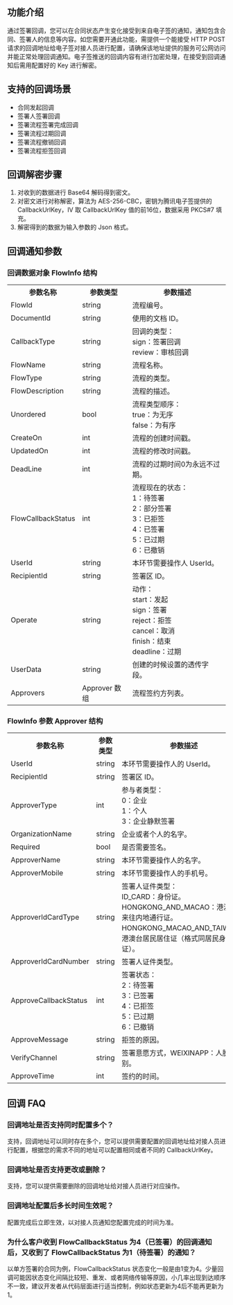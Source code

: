 ## 功能介绍
通过签署回调，您可以在合同状态产生变化接受到来自电子签的通知，通知包含合同、签署人的信息等内容。如您需要开通此功能，需提供一个能接受 HTTP POST 请求的回调地址给电子签对接人员进行配置，请确保该地址提供的服务可公网访问并能正常处理回调通知。电子签推送的回调内容有进行加密处理，在接受到回调通知后需用配置好的 Key 进行解密。

## 支持的回调场景
- 合同发起回调
- 签署人签署回调
- 签署流程签署完成回调
- 签署流程过期回调
- 签署流程撤销回调
- 签署流程拒签回调

## 回调解密步骤
1. 对收到的数据进行 Base64 解码得到密文。
2. 对密文进行对称解密，算法为 AES-256-CBC，密钥为腾讯电子签提供的 CallbackUrlKey，IV 取 CallbackUrlKey 值的前16位，数据采用 PKCS#7 填充。
3. 解密得到的数据为输入参数的 Json 格式。

## 回调通知参数
### 回调数据对象 FlowInfo 结构
<table>
   <tr>
      <th width="0%" >参数名称</td>
      <th width="0%" >参数类型</td>
      <th width="0%" >参数描述</td>
   </tr>
   <tr>
<td>FlowId</td>
<td>string</td>	
<td>流程编号。</td>
   </tr>
   <tr>
<td>DocumentId</td>	
<td>string</td>	
<td>使用的文档 ID。</td>
   </tr>
   <tr>
<td>CallbackType</td>	
<td>string	</td>	
<td>回调的类型：<br>
sign：签署回调<br>
review：审核回调</td>
   </tr>
   <tr>
<td>FlowName</td>	
<td>string</td>	
<td>流程名称。</td>
   </tr>
   <tr>
<td>FlowType</td>	
<td>string</td>	
<td>流程的类型。</td>
   </tr>
   <tr>
<td>FlowDescription</td>	
<td>string</td>	
<td>流程的描述。</td>
   </tr>
   <tr>
<td>Unordered</td>	
<td>bool</td>	
<td>流程类型顺序：<br>
true：为无序<br>
false：为有序</td>
   </tr>
   <tr>
<td>CreateOn</td>	
<td>int</td>	
<td>流程的创建时间戳。</td>
   </tr>
   <tr>
<td>UpdatedOn</td>	
<td>int</td>	
<td>流程的修改时间戳。</td>
   </tr>
   <tr>
<td>DeadLine</td>	
<td>int</td>	
<td>流程的过期时间0为永远不过期。</td>
   </tr>
   <tr>
<td>FlowCallbackStatus</td>	
<td>int</td>	
<td>流程现在的状态：<br>
1：待签署<br>
2：部分签署<br>
3：已拒签<br>
4：已签署<br>
5：已过期<br>
6：已撤销</td>
   </tr>
   <tr>
<td>UserId</td>	
<td>string</td>	
<td>本环节需要操作人 UserId。</td>
   </tr>
   <tr>
<td>RecipientId</td>	
<td>string</td>	
<td>签署区 ID。</td>
   </tr>
   <tr>
<td>Operate	</td>	
<td>string</td>	
<td>动作：<br>
start：发起<br>
sign：签署<br>
reject：拒签<br>
cancel：取消<br>
finish：结束<br>
deadline：过期</td>
   </tr>
   <tr>
<td>UserData</td>	
<td>string</td>	
<td>创建的时候设置的透传字段。</td>
   </tr>
   <tr>
<td>Approvers</td>	
<td>Approver 数组</td>	
<td>流程签约方列表。</td>
   </tr>
</table>

### FlowInfo 参数 Approver 结构
<table>
   <tr>
      <th width="0%" >参数名称</td>
      <th width="0%" >参数类型</td>
      <th width="0%" >参数描述</td>
   </tr>
   <tr>
<td>UserId</td>	
<td>string</td>	
<td>本环节需要操作人的 UserId。</td>
   </tr>
   <tr>
<td>RecipientId</td>	
<td>string</td>	
<td>签署区 ID。</td>
   </tr>
   <tr>
<td>ApproverType</td>	
<td>int</td>	
<td>参与者类型：<br>
0：企业<br>
1：个人<br>
3：企业静默签署</td>
   </tr>
   <tr>
<td>OrganizationName</td>	
<td>string</td>	
<td>企业或者个人的名字。</td>
   </tr>
   <tr>
<td>Required</td>	
<td>bool</td>	
<td>是否需要签名。</td>
   </tr>
   <tr>
<td>ApproverName</td>	
<td>string</td>	
<td>本环节需要操作人的名字。</td>
   </tr>
   <tr>
<td>ApproverMobile</td>	
<td>string</td>	
<td>本环节需要操作人的手机号。</td>
   </tr>
   <tr>
<td>ApproverIdCardType</td>	
<td>string</td>	
<td>签署人证件类型：<br>
ID_CARD：身份证。<br>
HONGKONG_AND_MACAO：港澳居民来往内地通行证。<br>
HONGKONG_MACAO_AND_TAIWAN：港澳台居民居住证（格式同居民身份证）。</td>
   </tr>
   <tr>
<td>ApproverIdCardNumber</td>	
<td>string</td>	
<td>签署人证件类型。</td>
   </tr>
   <tr>
<td>ApproveCallbackStatus</td>	
<td>int</td>	
<td>签署状态：<br>
2：待签署<br>
3：已签署<br>
4：已拒签<br>
5：已过期<br>
6：已撤销</td>
   </tr>
   <tr>
<td>ApproveMessage</td>	
<td>string</td>	
<td>拒签的原因。</td>
   </tr>
   <tr>
<td>VerifyChannel</td>	
<td>string</td>	
<td>签署意愿方式，WEIXINAPP：人脸识别。</td>
   </tr>
   <tr>
<td>ApproveTime</td>	
<td>int</td>	
<td>签约的时间。</td>
   </tr>
</table>

## 回调 FAQ
### 回调地址是否支持同时配置多个？
支持，回调地址可以同时存在多个，您可以提供需要配置的回调地址给对接人员进行配置，根据您的需求不同的地址可以配置相同或者不同的 CallbackUrlKey。

### 回调地址是否支持更改或删除？
支持，您可以提供需要删除的回调地址给对接人员进行对应操作。

### 回调地址配置后多长时间生效呢？
配置完成后立即生效，以对接人员通知您配置完成的时间为准。

### 为什么客户收到 FlowCallbackStatus 为4（已签署）的回调通知后，又收到了 FlowCallbackStatus 为1（待签署）的通知？
以单方签署的合同为例，FlowCallbackStatus 状态变化一般是由1变为4。少量回调可能因状态变化间隔比较短、重发、或者网络传输等原因，小几率出现到达顺序不一致，建议开发者从代码层面进行适当控制，例如状态更新为4后不能再更新为1。


